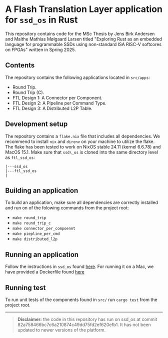 # A Flash Translation Layer application for `ssd_os` in Rust

This repository contains code for the MSc Thesis by Jens Birk Andersen and Malthe Mathias Mølgaard Larsen titled "Exploring Rust as an embedded language
for programmable SSDs using non-standard
ISA RISC-V softcores on FPGAs" written in Spring 2025.

## Contents
The repository contains the following applications located in `src/apps`:
- Round Trip.
- Round Trip (C).
- FTL Design 1: A Connector per Component.
- FTL Design 2: A Pipeline per Command Type.
- FTL Design 3: A Distributed L2P Table.

## Development setup
The repository contains a `flake.nix` file that includes all dependencies. We recommend to install `nix` and `direnv` on your machine to utilize the flake. The flake has been tested to work on NixOS stable 24.11 (kernel 6.6.78) and MacOS 15.1. Make sure that `ssd\_os` is cloned into the same directory level as `ftl_ssd_os`:
```
|---ssd_os
|---ftl_ssd_os
|
```

## Building an application
To build an application, make sure all dependencies are correctly installed and run on of the folowing commands from the project root:
- `make round_trip`
- `make round_trip_c`
- `make connector_per_compoennt`
- `make piepline_per_cmd`
- `make distributed_l2p`

## Running an application
Follow the instructions in `ssd_os` found [here](https://github.com/OpenSSD-V/ssd_os). For running it on a Mac, we have provided a Dockerfile found [here]()


## Running test
To run unit tests of the components found in `src/` run `cargo test` from the project root.

---

> **Disclaimer:** the code in this repository has run on ssd_os at commit 82a758466bc7c6a210874c49dd75fd2ef620efb1. It has not been updated to newer versions of the platform.
